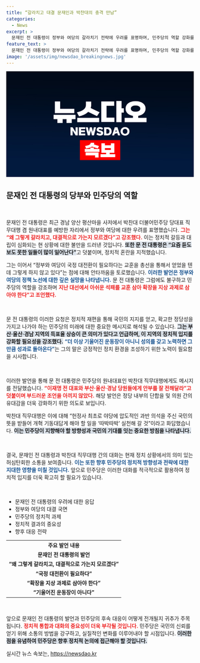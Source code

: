 ```yaml
---
title: “갈라치고 대결 문재인과 박찬대의 충격 만남”
categories:
  - News
excerpt: >
  문재인 전 대통령이 정부와 여당의 갈라치기 전략에 우려를 표명하며, 민주당의 역할 강화를 촉구했다. 그는 통합과 대전환의 필요성을 강조하며, 과거의 배움을 토대로 발전해 나갈 것을 당부했다.
feature_text: >
  문재인 전 대통령이 정부와 여당의 갈라치기 전략에 우려를 표명하며, 민주당의 역할 강화를 촉구했다. 그는 통합과 대전환의 필요성을 강조하며, 과거의 배움을 토대로 발전해 나갈 것을 당부했다.
image: '/assets/img/newsdao_breakingnews.jpg'
---
```


<p><img src="/assets/img/newsdao_breakingnews.jpg" alt="ranknews 속보" /></p>

<h2 data-ke-size="size26">문재인 전 대통령의 당부와 민주당의 역할</h2>

<p data-ke-size="size16">&nbsp;</p>

<p>문재인 전 대통령은 최근 경남 양산 평산마을 사저에서 박찬대 더불어민주당 당대표 직무대행 겸 원내대표를 예방한 자리에서 정부와 여당에 대한 우려를 표명했습니다. <b><span style="color: #ee2323;">그는 “왜 그렇게 갈라치고, 대결적으로 가는지 모르겠다”고 강조했다.</span></b> 이는 정치적 갈등과 대립이 심화되는 현 상황에 대한 불만을 드러낸 것입니다. <b><span style="background-color: #21538527;">또한 문 전 대통령은 “요즘 듣도 보도 못한 일들이 많이 일어난다”</span></b>고 덧붙이며, 정치적 혼란을 지적했습니다. </p>

<p>그는 이어서 “정부와 여당이 국정 대전환이 필요하다는 교훈을 총선을 통해서 얻었을 텐데 그렇게 하지 않고 있다”는 점에 대해 안타까움을 토로했습니다. <b><span style="color: #1a5490;">이러한 발언은 정부와 여당의 정책 노선에 대한 깊은 실망을 나타냅니다.</span></b> 문 전 대통령은 그럼에도 불구하고 민주당의 역할을 강조하며 <b><span style="color: #ee2323;">지난 대선에서 아쉬운 석패를 교훈 삼아 확장을 지상 과제로 삼아야 한다”고 조언했다.</span></b> </p>

<p data-ke-size="size16">&nbsp;</p>

<p>문 전 대통령의 이러한 요청은 정치적 재편을 통해 국민의 지지를 얻고, 확고한 정당성을 가지고 나가야 하는 민주당의 미래에 대한 중요한 메시지로 해석될 수 있습니다. <b><span style="background-color: #21538527;">그는 부산·울산·경남 지역의 득표율 상승이 큰 의미가 있다고 언급하며, 이 지역의 정치적 입지를 강화할 필요성을 강조했다.</span></b> <b><span style="color: #1a5490;">“더 이상 기울어진 운동장이 아니니 성의를 갖고 노력하면 그만큼 성과로 돌아온다”</span></b>는 그의 말은 긍정적인 정치 환경을 조성하기 위한 노력이 필요함을 시사합니다.</p>

<p data-ke-size="size16">&nbsp;</p>

<p>이러한 발언을 통해 문 전 대통령은 민주당의 원내대표인 박찬대 직무대행에게도 메시지를 전달했습니다. <b><span style="color: #ee2323;">“이재명 전 대표와 부산·울산·경남 당원들에게 안부를 잘 전해달라”고 덧붙이며 부드러운 조언을 아끼지 않았다.</span></b> 해당 발언은 정당 내부의 단합을 및 의원 간의 유대감을 더욱 강화하기 위한 의도로 보입니다. </p>

<p>박찬대 직무대행은 이에 대해 “헌정사 최초로 야당에 압도적인 과반 의석을 주신 국민의 뜻을 받들어 개혁 기동대답게 해야 할 일을 ‘따박따박’ 실천해 갈 것”이라고 화답했습니다. <b><span style="background-color: #21538527;">이는 민주당이 지향해야 할 방향성과 국민의 기대를 잇는 중요한 방침을 나타냅니다.</span></b> </p>

<p data-ke-size="size16">&nbsp;</p>

<p>결국, 문재인 전 대통령과 박찬대 직무대행 간의 대화는 현재 정치 상황에서의 의미 있는 허심탄회한 소통을 보여줍니다. <b><span style="color: #1a5490;">이는 또한 향후 민주당의 정치적 방향성과 전략에 대한 지대한 영향을 미칠 것입니다.</span></b> 앞으로 민주당은 이러한 대화를 적극적으로 활용하여 정치적 입지를 더욱 확고히 할 필요가 있습니다. </p>

<p data-ke-size="size16">&nbsp;</p>

<ul>
<li>문재인 전 대통령의 우려에 대한 응답</li>
<li>정부와 여당의 대결 국면</li>
<li>민주당의 정치적 과제 </li>
<li>정치적 결과의 중요성 </li>
<li>향후 대응 전략 </li>
</ul>

<table style="width: 100%; border-collapse: collapse;">
  <tr>
    <td style="text-align: center; height: 17px;"><b>주요 발언 내용</b></td>
  </tr>
  <tr>
    <td style="text-align: center; height: 17px;"><b>문재인 전 대통령의 발언</b></td>
  </tr>
  <tr>
    <td style="text-align: center; height: 17px;"><b>“왜 그렇게 갈라치고, 대결적으로 가는지 모르겠다”</b></td>
  </tr>
  <tr>
    <td style="text-align: center; height: 17px;"><b>“국정 대전환이 필요하다”</b></td>
  </tr>
  <tr>
    <td style="text-align: center; height: 17px;"><b>“확장을 지상 과제로 삼아야 한다”</b></td>
  </tr>
  <tr>
    <td style="text-align: center; height: 17px;"><b>“기울어진 운동장이 아니다”</b></td>
  </tr>
</table>

<p data-ke-size="size16">&nbsp;</p>

<p>앞으로 문재인 전 대통령의 발언과 민주당의 후속 대응이 어떻게 전개될지 귀추가 주목됩니다. <b><span style="color: #ee2323;">정치적 통합과 대화의 중요성이 더욱 부각될 것입니다.</span></b> 민주당은 국민의 신뢰를 얻기 위해 소통의 방법을 강구하고, 실질적인 변화를 이루어내야 할 시점입니다. <b><span style="background-color: #21538527;">이러한 점을 유념하여 민주당은 향후 정치적 논의에 접근해야 할 것입니다.</span></b></p>
실시간 뉴스 속보는, <a href="https://newsdao.kr" rel="dofollow">https://newsdao.kr</a>


